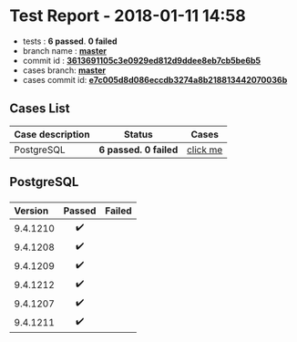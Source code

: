 # Test Report - 2018-01-11 14:58

- tests  : **6 passed**. **0 failed**
- branch name : **[master](https://github.com/apache/incubator-skywalking/tree/master)**
- commit id : **[3613691105c3e0929ed812d9ddee8eb7cb5be6b5](https://github.com/apache/incubator-skywalking/commit/3613691105c3e0929ed812d9ddee8eb7cb5be6b5)**
- cases branch: **[master](https://github.com/SkywalkingTest/skywalking-autotest-scenarios/tree/master)**
- cases commit id: **[e7c005d8d086eccdb3274a8b218813442070036b](https://github.com/SkywalkingTest/skywalking-autotest-scenarios/commit/e7c005d8d086eccdb3274a8b218813442070036b)**

## Cases List

| Case description | Status | Cases|
|:-----|:-----:|:-----:|
|PostgreSQL| **6 passed. 0 failed**| [click me](#postgresql) |

## PostgreSQL

### 
|  Version     | Passed | Failed|
|:------------- |:-------:|:-----:|
| 9.4.1210  | :heavy_check_mark:||
| 9.4.1208  | :heavy_check_mark:||
| 9.4.1209  | :heavy_check_mark:||
| 9.4.1212  | :heavy_check_mark:||
| 9.4.1207  | :heavy_check_mark:||
| 9.4.1211  | :heavy_check_mark:||

